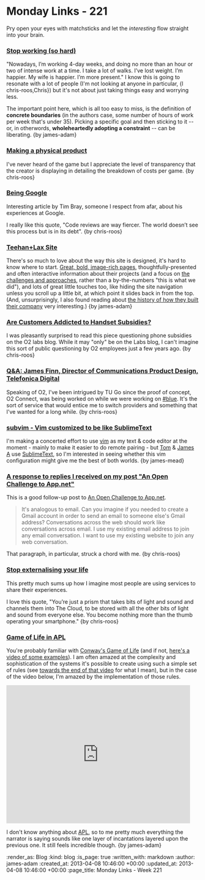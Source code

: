Monday Links - 221
============

Pry open your eyes with matchsticks and let the *interesting* flow straight into your brain.

### [Stop working (so hard)](https://medium.com/i-m-h-o/ef4772e3c628)

"Nowadays, I’m working 4-day weeks, and doing no more than an hour or two of intense work at a time. I take a lot of walks. I’ve lost weight. I’m happier. My wife is happier. I’m more present." I know this is going to resonate with a lot of people (I'm not looking at anyone in particular, {l chris-roos,Chris}) but it's not about just taking things easy and worrying less.

The important point here, which is all too easy to miss, is the definition of __concrete boundaries__ (in the authors case, some number of hours of work per week that's under 35). Picking a specific goal and then sticking to it -- or, in otherwords, __wholeheartedly adopting a constraint__ -- can be liberating. {by james-adam}


### [Making a physical product](http://b.jonw.com/post/46853309918/making-a-physical-product)

I've never heard of the game but I appreciate the level of transparency that the creator is displaying in detailing the breakdown of costs per game. {by chris-roos}


### [Being Google](https://www.tbray.org/ongoing/When/201x/2013/03/26/Googleversary)

Interesting article by Tim Bray, someone I respect from afar, about his experiences at Google.

I really like this quote, "Code reviews are way fiercer. The world doesn’t see this process but is in its debt". {by chris-roos}


### [Teehan+Lax Site](http://www.teehanlax.com/)

There's so much to love about the way this site is designed, it's hard to know where to start. [Great, bold, image-rich pages](http://www.teehanlax.com/story/readability/), thoughtfully-presented and often interactive information about their projects (and a focus on [the challenges and approaches](http://www.teehanlax.com/story/stackup/), rather than a by-the-numbers "this is what we did"), and lots of great little touches too, like hiding the site navigation unless you scroll up a little bit, at which point it slides back in from the top. (And, unsurprisingly, I also found reading about [the history of how they built their company](http://www.teehanlax.com/story/teehan-lax/) very interesting.) {by james-adam}


### [Are Customers Addicted to Handset Subsidies?](https://thelab.o2.com/2013/03/are-customers-addicted-to-handset-subsidies/)

I was pleasantly surprised to read this piece questioning phone subsidies on the O2 labs blog. While it may "only" be on the Labs blog, I can't imagine this sort of public questioning by O2 employees just a few years ago. {by chris-roos}


### [Q&A: James Finn, Director of Communications Product Design, Telefonica Digital](http://www.telco-ott.com/news/2013/03/qa-james-finn-director-of-communications-product-design-telefonica-digital/)

Speaking of O2, I've been intrigued by TU Go since the proof of concept, O2 Connect, was being worked on while we were working on [#blue](/hashblue). It's the sort of service that would entice me to switch providers and something that I've wanted for a long while. {by chris-roos}


### [subvim - Vim customized to be like SublimeText](https://github.com/fatih/subvim/)

I'm making a concerted effort to use [vim](http://www.vim.org/) as my text & code editor at the moment - mainly to make it easier to do remote pairing - but [Tom](/tom-ward) & [James A](/james-adam) use [SublimeText](http://www.sublimetext.com/), so I'm interested in seeing whether this vim configuration might give me the best of both worlds. {by james-mead}


### [A response to replies I received on my post "An Open Challenge to App.net"](http://aaronparecki.com/articles/2013/03/31/1/a-response-to-replies-i-received-on-my-post-an-open-challenge-to-app-net)

This is a good follow-up post to [An Open Challenge to App.net](http://aaronparecki.com/articles/2013/03/28/1/an-open-challenge-to-app-net).

> It's analogous to email. Can you imagine if you needed to create a Gmail account in order to send an email to someone else's Gmail address? Conversations across the web should work like conversations across email. I use my existing email address to join any email conversation. I want to use my existing website to join any web conversation.

That paragraph, in particular, struck a chord with me. {by chris-roos}


### [Stop externalising your life](http://jshakespeare.com/stop-externalising-your-life/)

This pretty much sums up how I imagine most people are using services to share their experiences.

I love this quote, "You’re just a prism that takes bits of light and sound and channels them into The Cloud, to be stored with all the other bits of light and sound from everyone else. You become nothing more than the thumb operating your smartphone." {by chris-roos}


### [Game of Life in APL](http://www.youtube.com/watch?v=a9xAKttWgP4)

You're probably familiar with [Conway's Game of Life](http://en.wikipedia.org/wiki/Conway's_Game_of_Life) (and if not, [here's a video of some examples](http://www.youtube.com/watch?v=C2vgICfQawE&feature=fvwp)). I am often amazed at the complexity and sophistication of the systems it's possible to create using such a simple set of rules (see [towards the end of that video](http://youtu.be/C2vgICfQawE?t=5m4s) for what I mean), but in the case of the video below, I'm amazed by the implementation of those rules.

<iframe width="480" height="360" src="http://www.youtube.com/embed/a9xAKttWgP4?rel=0" frameborder="0" allowfullscreen></iframe>

I don't know anything about [APL](http://en.wikipedia.org/wiki/APL_(programming_language)), so to me pretty much everything the narrator is saying sounds like one layer of incantations layered upon the previous one. It still feels incredible though. {by james-adam}




:render_as: Blog
:kind: blog
:is_page: true
:written_with: markdown
:author: james-adam
:created_at: 2013-04-08 10:46:00 +00:00
:updated_at: 2013-04-08 10:46:00 +00:00
:page_title: Monday Links - Week 221
